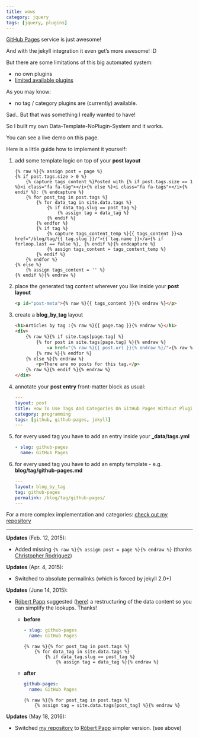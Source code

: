 ```yaml
---
title: wows
category: jquery
tags: [jquery, plugins]
---
```


[GitHub Pages](http://pages.github.com/) service is just awesome!

And with the jekyll integration it even get’s more awesome! :D

But there are some limitations of this big automated system:

*  no own plugins
*  [limited available plugins](https://pages.github.com/versions/)

As you may know:

*  no tag / category plugins are (currently) available.

Sad.. But that was something I really wanted to have!

So I built my own Data-Template-NoPlugin-System and it works.


You can see a live demo on this page.

Here is a little guide how to implement it yourself:

1.  add some template logic on top of your __post layout__

    ``` liquid
    {% raw %}{% assign post = page %}
    {% if post.tags.size > 0 %}
        {% capture tags_content %}Posted with {% if post.tags.size == 1 %}<i class="fa fa-tag"></i>{% else %}<i class="fa fa-tags"></i>{% endif %}: {% endcapture %}
        {% for post_tag in post.tags %}
            {% for data_tag in site.data.tags %}
                {% if data_tag.slug == post_tag %}
                    {% assign tag = data_tag %}
                {% endif %}
            {% endfor %}
            {% if tag %}
                {% capture tags_content_temp %}{{ tags_content }}<a href="/blog/tag/{{ tag.slug }}/">{{ tag.name }}</a>{% if forloop.last == false %}, {% endif %}{% endcapture %}
                {% assign tags_content = tags_content_temp %}
            {% endif %}
        {% endfor %}
    {% else %}
        {% assign tags_content = '' %}
    {% endif %}{% endraw %}
    ```

2.  place the generated tag content wherever you like inside your __post layout__

    ``` html
    <p id="post-meta">{% raw %}{{ tags_content }}{% endraw %}</p>
    ```

3.  create a __blog\_by\_tag__ layout

    ``` html
    <h1>Articles by tag :{% raw %}{{ page.tag }}{% endraw %}</h1>
    <div>
        {% raw %}{% if site.tags[page.tag] %}
            {% for post in site.tags[page.tag] %}{% endraw %}
                <a href="{% raw %}{{ post.url }}{% endraw %}/">{% raw %}{{ post.title }}{% endraw %}</a>
            {% raw %}{% endfor %}
        {% else %}{% endraw %}
            <p>There are no posts for this tag.</p>
        {% raw %}{% endif %}{% endraw %}
    </div>
    ```

4.  annotate your __post entry__ front-matter block as usual:

    ``` yaml
    ---
    layout: post
    title: How To Use Tags And Categories On GitHub Pages Without Plugins
    category: programming
    tags: [github, github-pages, jekyll]
    ---
    ```

5.  for every used tag you have to add an entry inside your __\_data/tags.yml__

    ``` yaml
    - slug: github-pages
      name: GitHub Pages
    ```

6.  for every used tag you have to add an empty template - e.g. __blog/tag/github-pages.md__

    ``` yaml
    ---
    layout: blog_by_tag
    tag: github-pages
    permalink: /blog/tag/github-pages/
    ---
    ```

For a more complex implementation and categories: [check out my repository](https://github.com/minddust/minddust.github.io)

---

**Updates** (Feb. 12, 2015):

*  Added missing `{% raw %}{% assign post = page %}{% endraw %}` (thanks [Christopher Rodriguez](https://github.com/cdr255))

**Updates** (Apr. 4, 2015):

*  Switched to absolute permalinks (which is forced by jekyll 2.0+)

**Updates** (June 14, 2015):

*   [Róbert Papp](https://github.com/TWiStErRob) suggested ([here](https://github.com/minddust/minddust.github.io/issues/5)) a restructuring of the data content so you can simplify the lookups. Thanks!

    *   **before**

        ``` yaml
        - slug: github-pages
          name: GitHub Pages
        ```

        ``` liquid
        {% raw %}{% for post_tag in post.tags %}
            {% for data_tag in site.data.tags %}
                {% if data_tag.slug == post_tag %}
                    {% assign tag = data_tag %}{% endraw %}
        ```

    *   **after**

        ``` yaml
        github-pages:
          name: GitHub Pages
        ```

        ``` liquid
        {% raw %}{% for post_tag in post.tags %}
            {% assign tag = site.data.tags[post_tag] %}{% endraw %}
        ```

**Updates** (May 18, 2016):

*   Switched [my repository](https://github.com/minddust/minddust.github.io) to [Róbert Papp](https://github.com/TWiStErRob) simpler version. (see above)
